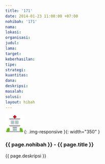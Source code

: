 ```yaml
---
title: '171'
date: 2014-01-23 11:08:00 +07:00
nohibah: '171'
nama:
lokasi:
organisasi:
judul:
lama:
target:
keberhasilan:
tipe:
strategi:
kuantitas:
dana:
deskripsi:
masalah:
solusi:
layout: hibah
---
```


![171](/static/img/hibahcms/171.png){: .img-responsive }{: width="350" }

### {{ page.nohibah }} - {{ page.title }}

{{ page.deskripsi }}
